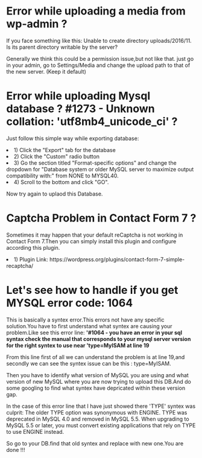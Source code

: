 <h1>Error while uploading a media from wp-admin ?</h1>
<p>If you face something like this:
Unable to create directory uploads/2016/11. Is its parent directory writable by the server?

Generally we think this could be a permission issue,but not like that.
just go in your admin, go to Settings/Media and change the upload path to that of the new server. (Keep it default)
</p>

<h1>Error while uploading Mysql database ? #1273 - Unknown collation: 'utf8mb4_unicode_ci' ?</h1>
<p>Just follow this simple way while exporting database:</p>

<li> 1) Click the "Export" tab for the database</li>

<li> 2) Click the "Custom" radio button</li>

<li> 3) Go the section titled "Format-specific options" and change the dropdown for "Database system or older MySQL server to maximize output compatibility with:" from NONE to MYSQL40.</li>

<li> 4) Scroll to the bottom and click "GO".</li>


<p>Now try again to uplaod this Database.</p>


<h1>Captcha Problem in Contact Form 7 ?</h1>
<p>Sometimes it may happen that your default reCaptcha is not working in Contact Form 7.Then you can simply install this plugin and configure according this plugin.</p>

<li> 1) Plugin Link: https://wordpress.org/plugins/contact-form-7-simple-recaptcha/</li>


<h1>Let's see how to handle if you get MYSQL error code: 1064</h1>
<p>This is basically a syntex error.This errors not have any specific solution.You have to first understand what syntex are causing your problem.Like see this error line: 
<b>'#1064 - you have an error in your sql syntax check the manual that corresponds to your mysql server version for the right syntex to use near 'type=MyISAM at line 19</b>

From this line first of all we can understand the problem is at line 19,and secondly we can see the syntex issue can be this : type=MyISAM.

Then you have to identify what version of MySQL you are using and what version of new MySQL where you are now trying to upload this DB.And do some googling to find what syntex have depricated within these version gap.

In the case of this error line that I have just showed there 'TYPE' syntex was culprit:
The older TYPE option was synonymous with ENGINE. TYPE was deprecated in MySQL 4.0 and removed in MySQL 5.5. When upgrading to MySQL 5.5 or later, you must convert existing applications that rely on TYPE to use ENGINE instead.

So go to your DB.find that old syntex and replace with new one.You are done !!!
</p>

